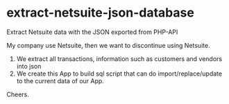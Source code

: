 # extract-netsuite-json-database
Extract Netsuite data with the JSON exported from PHP-API

My company use Netsuite, then we want to discontinue using Netsuite.
1. We extract all transactions, information such as customers and vendors into json
2. We create this App to build sql script that can do import/replace/update to the current data of our App.

Cheers.
